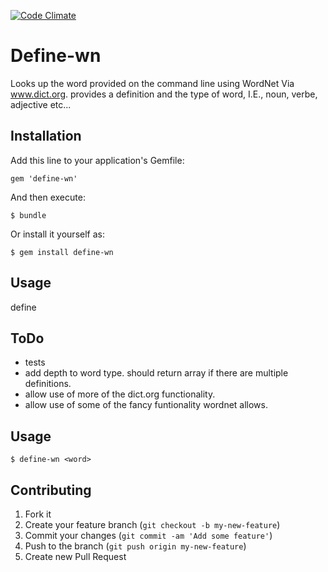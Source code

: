[![Code Climate](https://codeclimate.com/badge.png)](https://codeclimate.com/github/robie1373/define-wn)
# Define-wn

Looks up the word provided on the command line using WordNet Via www.dict.org. provides a definition and the type of word, I.E., noun, verbe, adjective etc...

## Installation

Add this line to your application's Gemfile:

    gem 'define-wn'

And then execute:

    $ bundle

Or install it yourself as:

    $ gem install define-wn

## Usage

define <word>

## ToDo

* tests
* add depth to word type. should return array if there are multiple definitions.
* allow use of more of the dict.org functionality.
* allow use of some of the fancy funtionality wordnet allows.

## Usage

    $ define-wn <word>

## Contributing

1. Fork it
2. Create your feature branch (`git checkout -b my-new-feature`)
3. Commit your changes (`git commit -am 'Add some feature'`)
4. Push to the branch (`git push origin my-new-feature`)
5. Create new Pull Request

